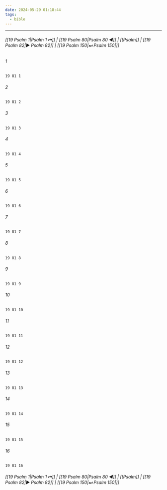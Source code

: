 ```yaml
---
date: 2024-05-29 01:18:44
tags:
  - bible
---
```

___

###### [[19 Psalm 1|Psalm 1 ⏮]] | [[19 Psalm 80|Psalm 80 ◀]] | [[Psalm]] | [[19 Psalm 82|▶ Psalm 82]] | [[19 Psalm 150|⏭ Psalm 150|]]

###### 1
``` verse
19 81 1 
```
###### 2
``` verse
19 81 2 
```
###### 3
``` verse
19 81 3 
```
###### 4
``` verse
19 81 4 
```
###### 5
``` verse
19 81 5 
```
###### 6
``` verse
19 81 6 
```
###### 7
``` verse
19 81 7 
```
###### 8
``` verse
19 81 8 
```
###### 9
``` verse
19 81 9 
```
###### 10
``` verse
19 81 10 
```
###### 11
``` verse
19 81 11 
```
###### 12
``` verse
19 81 12 
```
###### 13
``` verse
19 81 13 
```
###### 14
``` verse
19 81 14 
```
###### 15
``` verse
19 81 15 
```
###### 16
``` verse
19 81 16 
```

###### [[19 Psalm 1|Psalm 1 ⏮]] | [[19 Psalm 80|Psalm 80 ◀]] | [[Psalm]] | [[19 Psalm 82|▶ Psalm 82]] | [[19 Psalm 150|⏭ Psalm 150|]]

